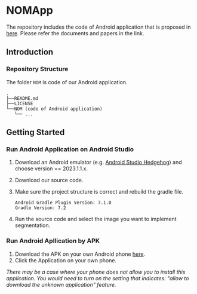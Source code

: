 # NOMApp

The repository includes the code of Android application that is proposed in [here](https://github.com/btxcy/NeuralOnMobile.git). Please refer the documents and papers in the link. 

## Introduction

### Repository Structure

The folder `NOM` is code of our Android application.

```
.
├──README.md
├──LICENSE
└──NOM (code of Android application)
   └── ...

```

## Getting Started

### Run Android Application on Android Studio

1. Download an Android emulator (e.g. [Android Studio Hedgehog](https://developer.android.com/studio)) and choose version == 2023.1.1.x.

2. Download our source code.

3. Make sure the project structure is correct and rebuild the gradle file.

   ```
   Android Gradle Plugin Version: 7.1.0
   Gradle Version: 7.2
   ```

4. Run the source code and select the image you want to implement segmentation.

### Run Android Apllication by APK

1. Download the APK on your own Android phone [here](https://drive.google.com/file/d/1zY6t87mKziS8K3alC_ntHmj1nbSqjKBF/view?usp=sharing).
2. Click the Application on your own phone.

*There may be a case where your phone does not allow you to install this application. You would need to turn on the setting that indicates: "allow to download the unknown application" feature.*
